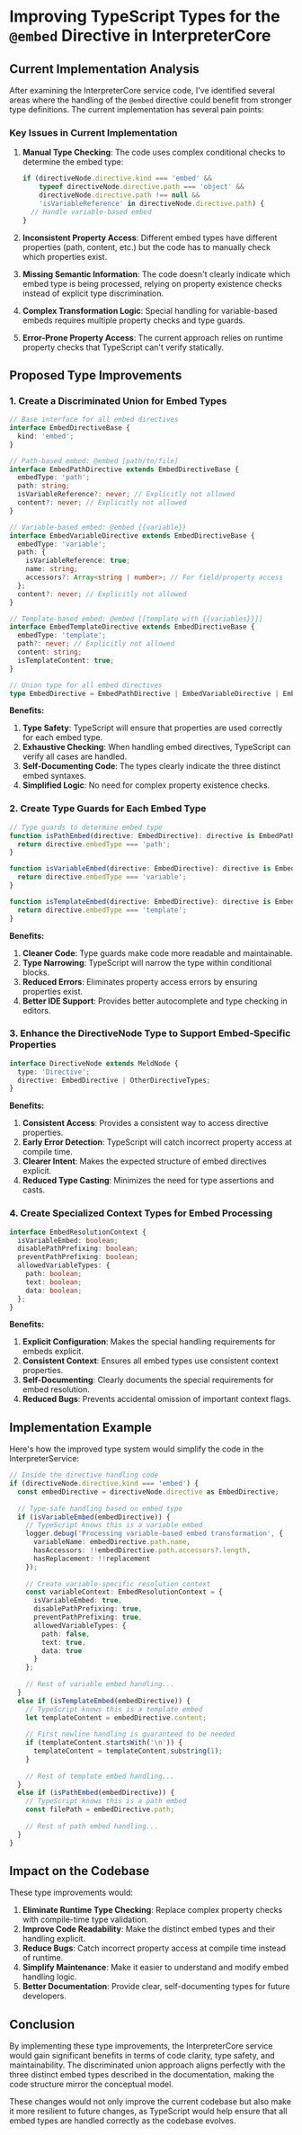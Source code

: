 # Improving TypeScript Types for the `@embed` Directive in InterpreterCore

## Current Implementation Analysis

After examining the InterpreterCore service code, I've identified several areas where the handling of the `@embed` directive could benefit from stronger type definitions. The current implementation has several pain points:

### Key Issues in Current Implementation

1. **Manual Type Checking**: The code uses complex conditional checks to determine the embed type:
   ```typescript
   if (directiveNode.directive.kind === 'embed' && 
       typeof directiveNode.directive.path === 'object' &&
       directiveNode.directive.path !== null &&
       'isVariableReference' in directiveNode.directive.path) {
     // Handle variable-based embed
   }
   ```

2. **Inconsistent Property Access**: Different embed types have different properties (path, content, etc.) but the code has to manually check which properties exist.

3. **Missing Semantic Information**: The code doesn't clearly indicate which embed type is being processed, relying on property existence checks instead of explicit type discrimination.

4. **Complex Transformation Logic**: Special handling for variable-based embeds requires multiple property checks and type guards.

5. **Error-Prone Property Access**: The current approach relies on runtime property checks that TypeScript can't verify statically.

## Proposed Type Improvements

### 1. Create a Discriminated Union for Embed Types

```typescript
// Base interface for all embed directives
interface EmbedDirectiveBase {
  kind: 'embed';
}

// Path-based embed: @embed [path/to/file]
interface EmbedPathDirective extends EmbedDirectiveBase {
  embedType: 'path';
  path: string;
  isVariableReference?: never; // Explicitly not allowed
  content?: never; // Explicitly not allowed
}

// Variable-based embed: @embed {{variable}}
interface EmbedVariableDirective extends EmbedDirectiveBase {
  embedType: 'variable';
  path: {
    isVariableReference: true;
    name: string;
    accessors?: Array<string | number>; // For field/property access
  };
  content?: never; // Explicitly not allowed
}

// Template-based embed: @embed [[template with {{variables}}]]
interface EmbedTemplateDirective extends EmbedDirectiveBase {
  embedType: 'template';
  path?: never; // Explicitly not allowed
  content: string;
  isTemplateContent: true;
}

// Union type for all embed directives
type EmbedDirective = EmbedPathDirective | EmbedVariableDirective | EmbedTemplateDirective;
```

**Benefits:**
1. **Type Safety**: TypeScript will ensure that properties are used correctly for each embed type.
2. **Exhaustive Checking**: When handling embed directives, TypeScript can verify all cases are handled.
3. **Self-Documenting Code**: The types clearly indicate the three distinct embed syntaxes.
4. **Simplified Logic**: No need for complex property existence checks.

### 2. Create Type Guards for Each Embed Type

```typescript
// Type guards to determine embed type
function isPathEmbed(directive: EmbedDirective): directive is EmbedPathDirective {
  return directive.embedType === 'path';
}

function isVariableEmbed(directive: EmbedDirective): directive is EmbedVariableDirective {
  return directive.embedType === 'variable';
}

function isTemplateEmbed(directive: EmbedDirective): directive is EmbedTemplateDirective {
  return directive.embedType === 'template';
}
```

**Benefits:**
1. **Cleaner Code**: Type guards make code more readable and maintainable.
2. **Type Narrowing**: TypeScript will narrow the type within conditional blocks.
3. **Reduced Errors**: Eliminates property access errors by ensuring properties exist.
4. **Better IDE Support**: Provides better autocomplete and type checking in editors.

### 3. Enhance the DirectiveNode Type to Support Embed-Specific Properties

```typescript
interface DirectiveNode extends MeldNode {
  type: 'Directive';
  directive: EmbedDirective | OtherDirectiveTypes;
}
```

**Benefits:**
1. **Consistent Access**: Provides a consistent way to access directive properties.
2. **Early Error Detection**: TypeScript will catch incorrect property access at compile time.
3. **Clearer Intent**: Makes the expected structure of embed directives explicit.
4. **Reduced Type Casting**: Minimizes the need for type assertions and casts.

### 4. Create Specialized Context Types for Embed Processing

```typescript
interface EmbedResolutionContext {
  isVariableEmbed: boolean;
  disablePathPrefixing: boolean;
  preventPathPrefixing: boolean;
  allowedVariableTypes: {
    path: boolean;
    text: boolean;
    data: boolean;
  };
}
```

**Benefits:**
1. **Explicit Configuration**: Makes the special handling requirements for embeds explicit.
2. **Consistent Context**: Ensures all embed types use consistent context properties.
3. **Self-Documenting**: Clearly documents the special requirements for embed resolution.
4. **Reduced Bugs**: Prevents accidental omission of important context flags.

## Implementation Example

Here's how the improved type system would simplify the code in the InterpreterService:

```typescript
// Inside the directive handling code
if (directiveNode.directive.kind === 'embed') {
  const embedDirective = directiveNode.directive as EmbedDirective;
  
  // Type-safe handling based on embed type
  if (isVariableEmbed(embedDirective)) {
    // TypeScript knows this is a variable embed
    logger.debug('Processing variable-based embed transformation', {
      variableName: embedDirective.path.name,
      hasAccessors: !!embedDirective.path.accessors?.length,
      hasReplacement: !!replacement
    });
    
    // Create variable-specific resolution context
    const variableContext: EmbedResolutionContext = {
      isVariableEmbed: true,
      disablePathPrefixing: true,
      preventPathPrefixing: true,
      allowedVariableTypes: {
        path: false,
        text: true,
        data: true
      }
    };
    
    // Rest of variable embed handling...
  } 
  else if (isTemplateEmbed(embedDirective)) {
    // TypeScript knows this is a template embed
    let templateContent = embedDirective.content;
    
    // First newline handling is guaranteed to be needed
    if (templateContent.startsWith('\n')) {
      templateContent = templateContent.substring(1);
    }
    
    // Rest of template embed handling...
  }
  else if (isPathEmbed(embedDirective)) {
    // TypeScript knows this is a path embed
    const filePath = embedDirective.path;
    
    // Rest of path embed handling...
  }
}
```

## Impact on the Codebase

These type improvements would:

1. **Eliminate Runtime Type Checking**: Replace complex property checks with compile-time type validation.
2. **Improve Code Readability**: Make the distinct embed types and their handling explicit.
3. **Reduce Bugs**: Catch incorrect property access at compile time instead of runtime.
4. **Simplify Maintenance**: Make it easier to understand and modify embed handling logic.
5. **Better Documentation**: Provide clear, self-documenting types for future developers.

## Conclusion

By implementing these type improvements, the InterpreterCore service would gain significant benefits in terms of code clarity, type safety, and maintainability. The discriminated union approach aligns perfectly with the three distinct embed types described in the documentation, making the code structure mirror the conceptual model.

These changes would not only improve the current codebase but also make it more resilient to future changes, as TypeScript would help ensure that all embed types are handled correctly as the codebase evolves.
